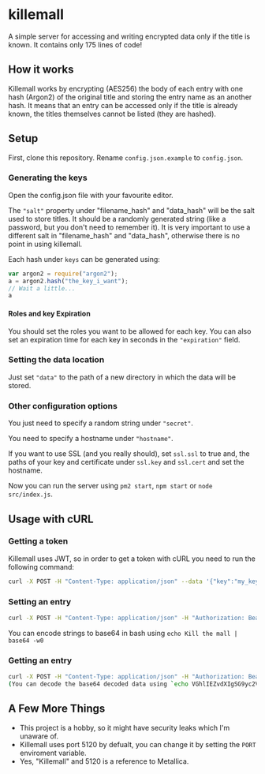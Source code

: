 # killemall
A simple server for accessing and writing encrypted data only if the title is known. It contains only 175 lines of code!

## How it works
Killemall works by encrypting (AES256) the body of each entry with one hash (Argon2) of the original title and storing the entry name as an another hash. It means that an entry can be accessed only if the title is already known, the titles themselves cannot be listed (they are hashed).

## Setup
First, clone this repository. Rename `config.json.example` to `config.json`.

### Generating the keys
Open the config.json file with your favourite editor.

The `"salt"` property under "filename_hash" and "data_hash" will be the salt used to store titles. It should be a randomly generated string (like a password, but you don't need to remember it). It is very important to use a different salt in "filename_hash" and "data_hash", otherwise there is no point in using killemall.

Each hash under `keys` can be generated using:
```javascript
var argon2 = require("argon2");
a = argon2.hash("the_key_i_want");
// Wait a little...
a
```

#### Roles and key Expiration
You should set the roles you want to be allowed for each key. You can also set an expiration time for each key in seconds in the `"expiration"` field.

### Setting the data location
Just set `"data"` to the path of a new directory in which the data will be stored.

### Other configuration options
You just need to specify a random string under `"secret"`.

You need to specify a hostname under `"hostname"`.

If you want to use SSL (and you really should), set `ssl.ssl` to true and, the paths of your key and certificate under `ssl.key` and `ssl.cert` and set the hostname.

Now you can run the server using `pm2 start`, `npm start` or `node src/index.js`.
## Usage with cURL
### Getting a token
Killemall uses JWT, so in order to get a token with cURL you need to run the following command:
```bash
curl -X POST -H "Content-Type: application/json" --data '{"key":"my_key"}' http://localhost:5120/conn
```
### Setting an entry
```bash
curl -X POST -H "Content-Type: application/json" -H "Authorization: Bearer <my_token>" http://localhost:5120/set --data  '{"title":"<entry_title>","body":"<base64_encoded_body>"}'
```
You can encode strings to base64 in bash using `echo Kill the mall | base64 -w0`

### Getting an entry
```bash
curl -X POST -H "Content-Type: application/json" -H "Authorization: Bearer <my_token>" http://localhost:5120/get --data '{"title":"<entry_title>"}'
(You can decode the base64 decoded data using `echo VGhlIEZvdXIgSG9yc2VtYW4K | base64 -d`
```
## A Few More Things
 - This project is a hobby, so it might have security leaks which I'm unaware of.
 - Killemall uses port 5120 by defualt, you can change it by setting the `PORT` enviroment variable.
 - Yes, "Killemall" and 5120 is a reference to Metallica.
